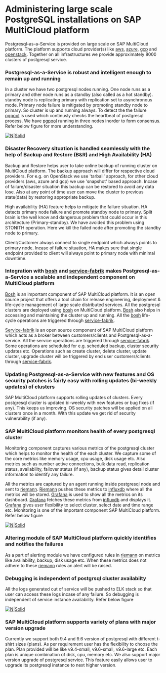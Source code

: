 # Administering large scale PostgreSQL installations on SAP MultiCloud platform

Postgresql-as-a-Service is provided on large scale on SAP MultiCloud platform. The platform supports cloud provider(s) like [aws], [azure], [gcp] and [openstack]. Together on all infrastructures we provide approximately 8000 clusters of postgresql service.

### Postgresql-as-a-Service is robust and intelligent enough to remain up and running

In a cluster we have two postgresql nodes running. One node runs as a primary and other node runs as a standby (also called as a hot standby). standby node is replicating primary with replication set to asynchronous mode. Primary node failure is mitigated by promoting standby node to primary. So cluster is up and running always. To detect the the failure [pgpool] is used which continusly checks the heartbeat of postgresql process. We have [pgpool] running in three nodes inorder to form consensus. Refer below figure for more understanding.

[![N|Solid](https://github.com/dbossap/dbos-performance/blob/master/clusterSetup2.png?raw=true)](https://nodesource.com/products/nsolid)

### Disaster Recovery situation is handled seamlessly with the help of Backup and Restore (B&R) and High Availability (HA)

Backup and Restore helps user to take online backup of running cluster on MultiCloud platform. The backup approach will differ for respective cloud providers. For e.g. on OpenStack we use 'tarball' approach, for other cloud providers (aws, azure and gcp) we use 'snapshot' based approach. Incase of failure/disaster situation this backup can be restored to avoid any data lose. Also at any point of time user can move the cluster to previous state(data) by restoring appropriate backup.

High availability (HA) feature helps to mitigate the failure situation. HA detects primary node failure and promote standby node to primary. Split brain is the well know and dangerous problem that could occur in this architecture (Primary-standby). We have avoided this problem using STONITH operation. Here we kill the failed node after promoting the standby node to primary.

Client/Customer always connect to single endpoint which always points to primary node. Incase of failure situation, HA makes sure that single endpoint provided to client will always point to primary node with minimal downtime.

### Integration with [bosh] and [service-fabrik] makes Postgresql-as-a-Service a scalable and independent component on MultiCloud platform

[Bosh] is an important component of SAP MultiCloud platform. It is an open source project that offers a tool chain for release engineering, deployment & life-cycle management of large scale distributed services. All the postgresql clusters are deployed using [bosh] on MultiCloud platform. [Bosh] also helps in accessing and maintaining the cluster up and running. All the [bosh] life-cycle operations are triggered through [service-fabrik].

[Service-fabrik] is an open source component of SAP MultiCloud platform which acts as a broker between customers/clients and Postgresql-as-a-service. All the service operations are triggered through [service-fabrik]. Some operations are scheduled for e.g. scheduled backup, cluster security updates etc. Operations such as create cluster, delete cluster, update cluster, upgrade cluster will be triggered by end user customers/clients through [service-fabrik].

### Updating Postgresql-as-a-Service with new features and OS security patches is fairly easy with rolling updates (bi-weekly updates) of clusters

SAP MultiCloud platform supports rolling updates of clusters. Every postgresql cluster is updated bi-weekly with new features or bug fixes (if any). This keeps us improving. 
OS security patches will be applied on all clusters once in a month. With this update we get rid of security vulnerability (if any).

### SAP MultiCloud platform monitors health of every postgresql cluster

Monitoring component captures various metrics of the postgresql cluster which helps to monitor the health of the each cluster. We capture some of the core metrics like memory usage, cpu usage, disk usage etc. Also metrics such as number active connections, bulk data read, replication status, availability, failover status (if any), backup status gives detail cluster information to identify any failure.

All the metrics are captured by an agent running inside postgresql node and sent to [riemann]. [Riemann] pushes these metrics to [influxdb] where all the metrics will be stored. [Grafana] is used to show all the metrics on its dashboard. [Grafana] fetches these metrics from [influxdb] and displays it. [Grafana] gives user flexibility to select cluster, select date and time range etc. Monitoring is one of the important component SAP MultiCloud platform. Refer below figure

[![N|Solid](https://github.com/dbossap/dbos-performance/blob/master/grafana.png?raw=true)](https://nodesource.com/products/nsolid)


### Altering module of SAP MultiCloud platform quickly identifies and notifies the failures

As a part of alerting module we have configured rules in [riemann] on metrics like availability, backup, disk usage etc. When these metrics does not adhere to these [riemann] rules an alert will be raised.

### Debugging is independent of postgrsql cluster availabilty

All the logs generated out of service will be pushed to ELK stack so that user can access these logs incase of any failure. So debugging is independent of service instance availability. Refer below figure

[![N|Solid](https://github.com/dbossap/dbos-performance/blob/master/kibana.png?raw=true)](https://nodesource.com/products/nsolid)

### SAP MultiCloud platform supports variety of plans with major version upgrade

Currently we support both 9.4 and 9.6 version  of postgresql with different t-shirt sizes (plans). As per requirement user has the flexibility to choose the plan. Plan provided will be like v9.4-small, v9.6-small, v9.6-large etc. Each plan is unique combination of disk, cpu, memory etc. 
We also support major version upgrade of postgresql service. This feature easily allows user to upgrade its postgresql instance to next higher version.

[//]: # (These are reference links used in the body of this note and get stripped out when the markdown processor does its job. There is no need to format nicely because it shouldn't be seen. Thanks SO - http://stackoverflow.com/questions/4823468/store-comments-in-markdown-syntax)

   [aws]: <https://aws.amazon.com>
   [azure]: <https://azure.microsoft.com/en-us/>
   [gcp]: <https://cloud.google.com/>
   [openstack]: <https://www.openstack.org/>
   [bosh]: <https://github.com/joemccann/dillinger>
   [pgpool]: <https://github.com/joemccann/dillinger.git>
   [grafana]: <https://grafana.com/>
   [riemann]: <http://riemann.io/>
   [influxdb]: <https://www.influxdata.com/time-series-platform/influxdb/>
   [service-fabrik]: <https://github.com/cloudfoundry-incubator/service-fabrik-broker>

